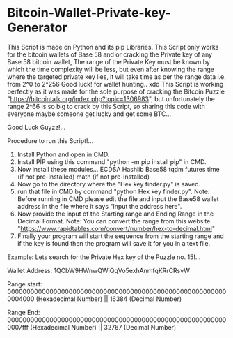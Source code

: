 # Bitcoin-Wallet-Private-key-Generator
This Script is made on Python and its pip Libraries. This Script only works for the bitcoin wallets of Base 58 and or cracking the Private key of any Base 58 bitcoin wallet, The range of the Private Key must be known by which the time complexity will be less, but even after knowing the range where the targeted private key lies, it will take time as per the range data i.e. from 2^0 to 2^256 Good luck! for wallet hunting.. xdd
This Script is working perfectly as it was made for the sole purpose of cracking the Bitcoin Puzzle "https://bitcointalk.org/index.php?topic=1306983", but unfortunately the range 2^66 is so big to crack by this Script, so sharing this code with everyone maybe someone get lucky and get some BTC...

Good Luck Guyzz!...

Procedure to run this Script!...

1. Install Python and open in CMD.
2. Install PIP using this command "python -m pip install pip" in CMD.
3. Now install these modules...
   ECDSA
   Hashlib
   Base58
   tqdm
   futures
   time (if not pre-installed)
   math (if not pre-installed)
4. Now go to the directory where the "Hex key finder.py" is saved.
5. run that file in CMD by command "python Hex key finder.py".
Note: Before running in CMD please edit the file and input the Base58 wallet address in the file where it says "Input the address here".
6. Now provide the input of the Starting range and Ending Range in the Decimal Format.
Note: You can convert the range from this website "https://www.rapidtables.com/convert/number/hex-to-decimal.html"
7. Finally your program will start the sequence from the starting range and if the key is found then the program will save it for you in a text file.

Example:
Lets search for the Private Hex key of the Puzzle no. 15!...

Wallet Address: 1QCbW9HWnwQWiQqVo5exhAnmfqKRrCRsvW

Range start: 0000000000000000000000000000000000000000000000000000000000004000 (Hexadecimal Number) || 16384 (Decimal Number)

Range End: 0000000000000000000000000000000000000000000000000000000000007fff (Hexadecimal Number) || 32767 (Decimal Number)
